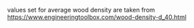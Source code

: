 values set for average wood density are taken from https://www.engineeringtoolbox.com/wood-density-d_40.html 
